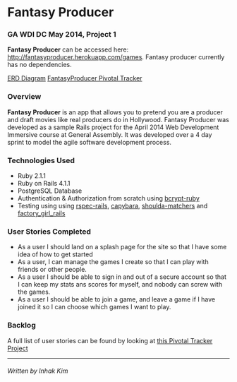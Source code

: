 # Fantasy Producer

### GA WDI DC May 2014, Project 1

**Fantasy Producer** can be accessed here: http://fantasyproducer.herokuapp.com/games. Fantasy producer currently has no dependencies.

[ERD Diagram](http://imgur.com/7fbTclx)
[FantasyProducer Pivotal Tracker](https://www.pivotaltracker.com/s/projects/1086730)

### Overview

**Fantasy Producer** is an app that allows you to pretend you are a producer and draft movies like real producers do in Hollywood. Fantasy Producer was developed as a sample Rails project for the April 2014 Web Development Immersive course at General Assembly. It was developed over a 4 day sprint to model the agile software development process.

### Technologies Used

* Ruby 2.1.1
* Ruby on Rails 4.1.1
* PostgreSQL Database
* Authentication & Authorization from scratch using [bcrypt-ruby](http://bcrypt-ruby.rubyforge.org/)
* Testing using using [rspec-rails](https://github.com/rspec/rspec-rails), [capybara](https://github.com/jnicklas/capybara), [shoulda-matchers](https://github.com/thoughtbot/shoulda-matchers) and [factory_girl_rails](https://github.com/thoughtbot/factory_girl_rails)

### User Stories Completed

* As a user I should land on a splash page for the site so that I have some idea of how to get started
* As a user, I can manage the games I create so that I can play with friends or other people.
* As a user I should be able to sign in and out of a secure account so that I can keep my stats ans scores for myself, and nobody can screw with the games.
* As a user I should be able to join a game, and leave a game if I have joined it so I can choose which games I want to play.

### Backlog

A full list of user stories can be found by looking at [this Pivotal Tracker Project](https://www.pivotaltracker.com/s/projects/1086730)

---
###### Written by Inhak Kim
